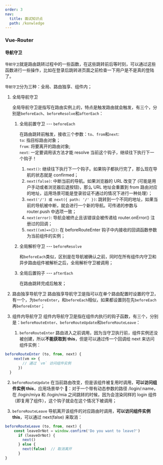 ```yaml
---
order: 3
nav:
  title: 面试知识点
  path: /konwledge
---
```


### Vue-Router

#### 导航守卫

`导航守卫`就是路由跳转过程中的一些函数，在这些跳转前后等时刻，可以通过这些函数进行一些操作，比如在登录后跳转进页面之前检查一下用户是不是真的登陆了。

`导航守卫`分为三种：全局、路由独享、组件内；

1. 全局导航守卫

   全局导航守卫是指写在路由实例上的，特点是触发路由就会触发，有三个，分别是`beforeEach`、`beforeResolve`和`afterEach`：

   1. 全局前置守卫 --- `beforeEach`

      在路由跳转前触发，接收三个参数：`to`、`from`和`next`:
      <br> `to`: 指目标路由对象；
      <br> `from`: 将要离开的路由对象;
      <br> `next`: 一定要调用该方法才能 resolve 当前这个钩子，继续往下执行下一个钩子！

      1. `next()`: 继续往下执行下一个钩子。如果钩子都执行完了，那么现在导航的状态就是 confirmed；
      2. `next(false)`: 中断当前的导航。如果浏览器的 URL 改变了 (可能是用户手动或者浏览器后退按钮)，那么 URL 地址会重置到 from 路由对应的地址，运用场景可能是登录验证不通过的情况下进行一种处理）；
      3. `next('/') 或 next({ path: '/' })`: 跳转到一个不同的地址，如果当前的导航被中断，就会进行一个新的导航。可传递的参数与 router.push 中选项一致；
      4. `next(error)`: 导航会被终止且该错误会被传递给 router.onError() 注册过的回调；
      5. `next((vm)=>{})`: 在 beforeRouteEnter 钩子中内接收的回调函数参数为当前组件的实例；

   2. 全局解析守卫 --- `beforeResolve`

      和`beforeEach`类似，区别是在导航被确认之前，同时在所有组件内守卫和异步路由组件被解析之后，全局解析守卫被调用；

   3. 全局后置钩子 --- `afterEach`

      在路由跳转完成后触发；

2. 路由独享导航守卫
   路由独享导航守卫是指可以在单个路由配置时设置的守卫，有一个，为`beforeEnter`，和`beforeEach`相似，如果都设置则在先`beforeEach`再`beforeEnter`；

3. 组件内导航守卫
   组件内导航守卫是指在组件内执行的钩子函数，有三个，分别是：`beforeRouteEnter`、`beforeRouteUpdate`和`beforeRouteLeave`：
   1. `beforeRouteEnter`
      路由进入之前调用，因为当守卫执行前，组件实例还没被创建，所以**不能获取到 this**，但是可以通过传一个回调给 next 来访问组件实例：

```js
beforeRouteEnter (to, from, next) {
    next(vm => {
        // 通过 `vm` 访问组件实例
      })
  }
```

2.  `beforeRouteUpdate`
    在当前路由改变，但是该组件被复用时调用，**可以访问组件实例 this**，应用场景举个 🌰：对于一个带有动态参数的路径 /login/:name，在 /login/miya 和 /login/mia 之间跳转的时候，因为会渲染同样的 login 组件（即复用了组件），这个钩子就会在这个情况下被调用；

3.  `beforeRouteLeave`
    导航离开该组件的对应路由时调用，**可以访问组件实例 this**，可以通过 next(false) 来取消：

```js
beforeRouteLeave (to, from, next) {
    const leaveOrNot = window.confirm('Do you want to leave?')
      if (leaveOrNot) {
        next()
      } else {
        next(false)  // 取消离开
      }
}
```




